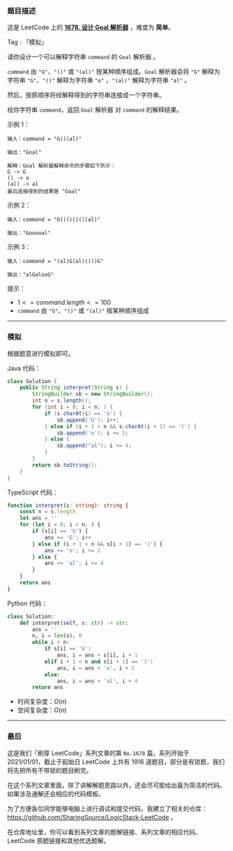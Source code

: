 ### 题目描述

这是 LeetCode 上的 **[1678. 设计 Goal 解析器](https://leetcode.cn/problems/goal-parser-interpretation/solution/by-ac_oier-a00y/)** ，难度为 **简单**。

Tag : 「模拟」



请你设计一个可以解释字符串 `command` 的 `Goal` 解析器 。

`command` 由 `"G"`、`"()"` 或 `"(al)"` 按某种顺序组成。`Goal` 解析器会将 `"G"` 解释为字符串 `"G"`、`"()"` 解释为字符串 `"o"` ，`"(al)"` 解释为字符串 `"al"` 。

然后，按原顺序将经解释得到的字符串连接成一个字符串。

给你字符串 `command`，返回 `Goal` 解析器 对 `command` 的解释结果。

示例 1：
```
输入：command = "G()(al)"

输出："Goal"

解释：Goal 解析器解释命令的步骤如下所示：
G -> G
() -> o
(al) -> al
最后连接得到的结果是 "Goal"
```
示例 2：
```
输入：command = "G()()()()(al)"

输出："Gooooal"
```
示例 3：
```
输入：command = "(al)G(al)()()G"

输出："alGalooG"
```

提示：
* $1 <= command.length <= 100$
* `command` 由 `"G"`、`"()"` 或 `"(al)"` 按某种顺序组成

---

### 模拟

根据题意进行模拟即可。

Java 代码：
```Java
class Solution {
    public String interpret(String s) {
        StringBuilder sb = new StringBuilder();
        int n = s.length();
        for (int i = 0; i < n; ) {
            if (s.charAt(i) == 'G') {
                sb.append('G'); i++;
            } else if (i + 1 < n && s.charAt(i + 1) == ')') {
                sb.append('o'); i += 2;
            } else {
                sb.append("al"); i += 4;
            }
        }
        return sb.toString();
    }
}
```
TypeScript 代码：
```TypeScript
function interpret(s: string): string {
    const n = s.length
    let ans = ''
    for (let i = 0; i < n; ) {
        if (s[i] == 'G') {
            ans += 'G'; i++
        } else if (i + 1 < n && s[i + 1] == ')') {
            ans += 'o'; i += 2
        } else {
            ans += 'al'; i += 4
        }
    }
    return ans
}
```
Python 代码：
```Python
class Solution:
    def interpret(self, s: str) -> str:
        ans = ''
        n, i = len(s), 0
        while i < n:
            if s[i] == 'G':
                ans, i = ans + s[i], i + 1
            elif i + 1 < n and s[i + 1] == ')':
                ans, i = ans + 'o', i + 2
            else:
                ans, i = ans + 'al', i + 4
        return ans
```
* 时间复杂度：$O(n)$
* 空间复杂度：$O(n)$

---

### 最后

这是我们「刷穿 LeetCode」系列文章的第 `No.1678` 篇，系列开始于 2021/01/01，截止于起始日 LeetCode 上共有 1916 道题目，部分是有锁题，我们将先把所有不带锁的题目刷完。

在这个系列文章里面，除了讲解解题思路以外，还会尽可能给出最为简洁的代码。如果涉及通解还会相应的代码模板。

为了方便各位同学能够电脑上进行调试和提交代码，我建立了相关的仓库：https://github.com/SharingSource/LogicStack-LeetCode 。

在仓库地址里，你可以看到系列文章的题解链接、系列文章的相应代码、LeetCode 原题链接和其他优选题解。

